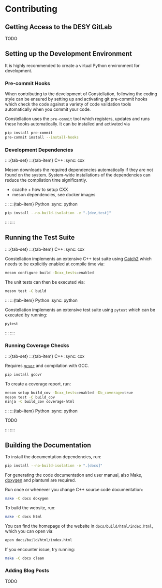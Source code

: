 # Contributing

## Getting Access to the DESY GitLab

TODO

## Setting up the Development Environment

It is highly recommended to create a virtual Python environment for development.

### Pre-commit Hooks

When contributing to the development of Constellation, following the coding style can be ensured by setting up and activating
git pre-commit hooks which check the code against a variety of code validation tools automatically when you commit your code.

Constellation uses the `pre-commit` tool which registers, updates and runs these hooks automatically. It can be installed and
activated via

```sh
pip install pre-commit
pre-commit install --install-hooks
```

### Development Dependencies

::::{tab-set}
:::{tab-item} C++
:sync: cxx

Meson downloads the required dependencies automatically if they are not found on the system.
System-wide installations of the dependencies can reduce the compilation time significantly.

- ccache + how to setup CXX
- meson dependencies, see docker images

:::
:::{tab-item} Python
:sync: python

```sh
pip install --no-build-isolation -e ".[dev,test]"
```

:::
::::

## Running the Test Suite

::::{tab-set}
:::{tab-item} C++
:sync: cxx

Constellation implements an extensive C++ test suite using [Catch2](https://github.com/catchorg/Catch2/) which needs to be
explicitly enabled at compile time via:

```sh
meson configure build -Dcxx_tests=enabled
```

The unit tests can then be executed via:

```sh
meson test -C build
```

:::
:::{tab-item} Python
:sync: python

Constellation implements an extensive test suite using `pytest` which can be executed by running:

```sh
pytest
```

:::
::::

### Running Coverage Checks

::::{tab-set}
:::{tab-item} C++
:sync: cxx

Requires [`gcvor`](https://gcovr.com) and compilation with GCC.

```sh
pip install gcovr
```

To create a coverage report, run:

```sh
meson setup build_cov -Dcxx_tests=enabled -Db_coverage=true
meson test -C build_cov
ninja -C build_cov coverage-html
```

:::
:::{tab-item} Python
:sync: python

TODO

:::
::::

## Building the Documentation

To install the documentation dependencies, run:

```sh
pip install --no-build-isolation -e ".[docs]"
```

For generating the code documentation and user manual, also Make, [doxygen](https://doxygen.nl/) and plantuml are required.

Run once or whenever you change C++ source code documentation:

```sh
make -C docs doxygen
```

To build the website, run:

```sh
make -C docs html
```

You can find the homepage of the website in `docs/build/html/index.html`, which you can open via:

```sh
open docs/build/html/index.html
```

If you encounter issue, try running:

```sh
make -C docs clean
```

### Adding Blog Posts

TODO
